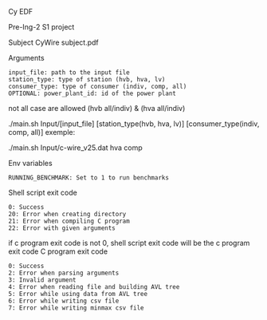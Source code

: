 Cy EDF

Pre-Ing-2 S1 project

Subject CyWire subject.pdf



Arguments

    input_file: path to the input file
    station_type: type of station (hvb, hva, lv)
    consumer_type: type of consumer (indiv, comp, all)
    OPTIONAL: power_plant_id: id of the power plant 

not all case are allowed (hvb all/indiv) & (hva all/indiv)

./main.sh Input/[input_file] [station_type(hvb, hva, lv)] [consumer_type(indiv, comp, all)] exemple:

./main.sh Input/c-wire_v25.dat hva comp



























Env variables

    RUNNING_BENCHMARK: Set to 1 to run benchmarks

Shell script exit code

    0: Success
    20: Error when creating directory
    21: Error when compiling C program
    22: Error with given arguments

if c program exit code is not 0, shell script exit code will be the c program exit code
C program exit code

    0: Success
    2: Error when parsing arguments
    3: Invalid argument
    4: Error when reading file and building AVL tree
    5: Error while using data from AVL tree
    6: Error while writing csv file
    7: Error while writing minmax csv file

